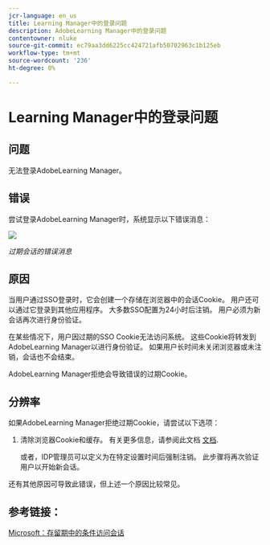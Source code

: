 ```yaml
---
jcr-language: en_us
title: Learning Manager中的登录问题
description: AdobeLearning Manager中的登录问题
contentowner: nluke
source-git-commit: ec79aa3dd6225cc424721afb50702963c1b125eb
workflow-type: tm+mt
source-wordcount: '236'
ht-degree: 0%

---
```




# Learning Manager中的登录问题

## 问题

无法登录AdobeLearning Manager。

## 错误

尝试登录AdobeLearning Manager时，系统显示以下错误消息：

![](assets/cp-error.png)

*过期会话的错误消息*

## 原因

当用户通过SSO登录时，它会创建一个存储在浏览器中的会话Cookie。 用户还可以通过它登录到其他应用程序。 大多数SSO配置为24小时后注销。 用户必须为新会话再次进行身份验证。

在某些情况下，用户因过期的SSO Cookie无法访问系统。 这些Cookie将转发到AdobeLearning Manager以进行身份验证。 如果用户长时间未关闭浏览器或未注销，会话也不会结束。

AdobeLearning Manager拒绝会导致错误的过期Cookie。

## 分辨率

如果AdobeLearning Manager拒绝过期Cookie，请尝试以下选项：

1. 清除浏览器Cookie和缓存。 有关更多信息，请参阅此文档 [文档](unable-log-in-learning-manager.md).

   或者，IDP管理员可以定义为在特定设置时间后强制注销。 此步骤将再次验证用户以开始新会话。

还有其他原因可导致此错误，但上述一个原因比较常见。

## 参考链接：

[Microsoft：存留期中的条件访问会话](https://docs.microsoft.com/en-us/azure/active-directory/conditional-access/howto-conditional-access-session-lifetime)
